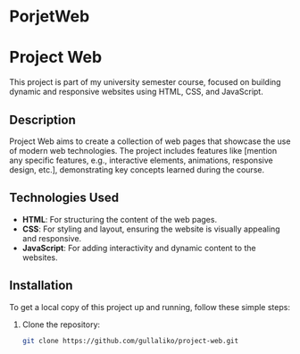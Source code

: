 # PorjetWeb

# Project Web

This project is part of my university semester course, focused on building dynamic and responsive websites using HTML, CSS, and JavaScript.

## Description

Project Web aims to create a collection of web pages that showcase the use of modern web technologies. The project includes features like [mention any specific features, e.g., interactive elements, animations, responsive design, etc.], demonstrating key concepts learned during the course.

## Technologies Used

- **HTML**: For structuring the content of the web pages.
- **CSS**: For styling and layout, ensuring the website is visually appealing and responsive.
- **JavaScript**: For adding interactivity and dynamic content to the websites.

## Installation

To get a local copy of this project up and running, follow these simple steps:

1. Clone the repository:
   ```bash
   git clone https://github.com/gullaliko/project-web.git
